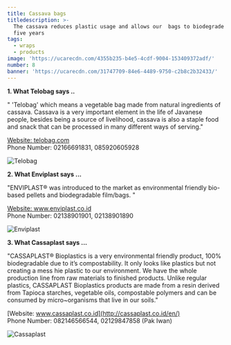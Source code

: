 ```yaml
---
title: Cassava bags
titledescription: >-
  The cassava reduces plastic usage and allows our  bags to biodegrade in under
  five years
tags:
  - wraps
  - products
image: 'https://ucarecdn.com/4355b235-b4e5-4cdf-9004-153409372adf/'
number: 8
banner: 'https://ucarecdn.com/31747709-84e6-4489-9750-c2b8c2b32433/'
---
```

**1. What Telobag says ..**

" 'Telobag' which means a vegetable bag made from natural ingredients of cassava. Cassava is a very important element in the life of Javanese people, besides being a source of livelihood, cassava is also a staple food and snack that can be processed in many different ways of serving."

[Website: telobag.com](http://telobag.com/en/home/)\
Phone Number: 02166691831, 085920605928

![Telobag](https://ucarecdn.com/0cf22adc-a39c-4e73-90a3-7171d256d6a0/ "Telobag")

**2. What Enviplast says ...**

"ENVIPLAST® was introduced to the market as environmental friendly bio-based pellets and biodegradable film/bags. "

[Website: www.enviplast.co.id
](http://enviplast.com/)\
Phone Number: 02138901901, 02138901890

![Enviplast](https://ucarecdn.com/a2c3f55c-5796-4ceb-8a4d-64e869bba6c0/ "Enviplast")

**3. What Cassaplast says ...**

"CASSAPLAST® Bioplastics is a very environmental friendly product, 100% biodegradable due to it’s compostability. It only looks like plastics but not creating a mess hie plastic to our environment. We have the whole production line from raw materials to finished products. Unlike regular plastics, CASSAPLAST Bioplastics products are made from a resin derived from Tapioca starches, vegetable oils, compostable polymers and can be consumed by micro~organisms that live in our soils."

[Website: www.cassaplast.co.id](http://cassaplast.co.id/en/)
\
Phone Number: 082146566544, 02129847858 (Pak Iwan)

![Cassaplast](https://ucarecdn.com/a7442ee2-e2c5-4b50-84b2-d5ee33231cd7/ "Cassaplast")
